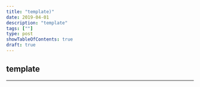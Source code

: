 ```yaml
---
title: "template)"
date: 2019-04-01
description: "template"
tags: [""]
type: post
showTableOfContents: true
draft: true
---
```


## template

---
